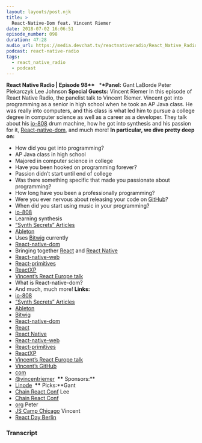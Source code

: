 ```yaml
---
layout: layouts/post.njk
title: >
  React-Native-Dom feat. Vincent Riemer
date: 2018-07-02 16:06:51
episode_number: 098
duration: 47:28
audio_url: https://media.devchat.tv/reactnativeradio/React_Native_Radio_Episode_98.mp3
podcast: react-native-radio
tags:
  - react_native_radio
  - podcast
---
```


**React Native Radio | Episode 98\*\*** &nbsp; \***\*Panel:** Gant LaBorde Peter Piekarczyk Lee Johnson **Special Guests:** Vincent Riemer In this episode of React Native Radio, the panelist talk to Vincent Riemer. Vincent got into programming as a senior in high school when he took an AP Java class. He was really into computers, and this class is what led him to pursue a college degree in computer science as well as a career as a developer. They talk about his [io-808](https://github.com/vincentriemer/io-808) drum machine, how he got into synthesis and his passion for it, [React-native-dom](https://github.com/vincentriemer/react-native-dom), and much more! **In particular, we dive pretty deep on:**

- How did you get into programming?
- AP Java class in high school
- Majored in computer science in college
- Have you been hooked on programming forever?
- Passion didn’t start until end of college
- Was there something specific that made you passionate about programming?
- How long have you been a professionally programming?
- Were you ever nervous about releasing your code on [GitHub](https://github.com/vincentriemer)?
- When did you start using music in your programming?
- [io-808](https://github.com/vincentriemer/io-808)
- Learning synthesis
- [“Synth Secrets” Articles](https://www.soundonsound.com/techniques/synth-secrets-all-63-parts-sound-on-sound)
- [Ableton](https://www.ableton.com/en/)
- Uses [Bitwig](https://www.bitwig.com/en/home.html) currently
- [React-native-dom](https://github.com/vincentriemer/react-native-dom)
- Bringing together [React](https://reactjs.org/) and [React Native](https://facebook.github.io/react-native/)
- [React-native-web](https://github.com/necolas/react-native-web)
- [React-primitives](https://github.com/lelandrichardson/react-primitives)
- [ReactXP](https://github.com/Microsoft/reactxp)
- [Vincent’s React Europe talk](https://www.youtube.com/watch?v=aOWIJ4Mgb2k)
- What is React-native-dom?
- And much, much more!
  **Links:**
- [io-808](https://github.com/vincentriemer/io-808)
- [“Synth Secrets” Articles](https://www.soundonsound.com/techniques/synth-secrets-all-63-parts-sound-on-sound)
- [Ableton](https://www.ableton.com/en/)
- [Bitwig](https://www.bitwig.com/en/home.html)
- [React-native-dom](https://github.com/vincentriemer/react-native-dom)
- [React](https://reactjs.org/)
- [React Native](https://facebook.github.io/react-native/)
- [React-native-web](https://github.com/necolas/react-native-web)
- [React-primitives](https://github.com/lelandrichardson/react-primitives)
- [ReactXP](https://github.com/Microsoft/reactxp)
- [Vincent’s React Europe talk](https://www.youtube.com/watch?v=aOWIJ4Mgb2k)
- [Vincent’s GitHub](https://github.com/vincentriemer)
- [com](https://vincentriemer.com/)
- [@vincentriemer](https://twitter.com/vincentriemer)
  **&nbsp;\*\*** Sponsors:\*\*
- [Linode](https://promo.linode.com/reactnativeradio/)
  **&nbsp;\*\*** Picks:\*\*Gant
- [Chain React Conf](https://infinite.red/ChainReactConf)
  Lee
- [Chain React Conf](https://infinite.red/ChainReactConf)
- [org](https://30secondsofcode.org/)
  Peter
- [JS Camp Chicago](https://chicagojs.org/)
  Vincent
- [React Day Berlin](https://reactday.berlin/)

### Transcript
